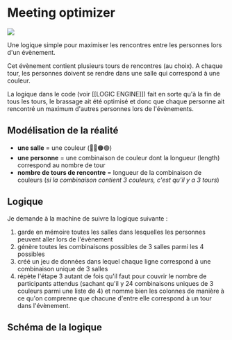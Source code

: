 # Meeting optimizer
![](https://media4.giphy.com/media/vS2CaLlDWLky9McAFu/giphy.gif?cid=ecf05e476qwikq8dk8j5fpxd9fwsyodbv6wcvvuwz2vj5486&ep=v1_gifs_search&rid=giphy.gif&ct=g)

Une logique simple pour maximiser les rencontres entre les personnes lors d'un évènement.

Cet évènement contient plusieurs tours de rencontres (au choix). A chaque tour, les personnes doivent se rendre dans une salle qui correspond à une couleur. 

La logique dans le code (voir [[LOGIC ENGINE]]) fait en sorte qu'à la fin de tous les tours, le brassage ait été optimisé et donc que chaque personne ait rencontré un maximum d'autres personnes lors de l'évènements. 

## Modélisation de la réalité


* **une salle** = une couleur (🔴🔵🟠🟢)
* **une personne** = une combinaison de couleur dont la longueur (length) correspond au nombre de tour
* **nombre de tours de rencontre** = longueur de la combinaison de couleurs (_si la combinaison contient 3 couleurs, c'est qu'il y a 3 tours_)


## Logique 

Je demande à la machine de suivre la logique suivante : 
1. garde en mémoire toutes les salles dans lesquelles les personnes peuvent aller lors de l'évènement
2. génère toutes les combinaisons possibles de 3 salles parmi les 4 possibles
3. créé un jeu de données dans lequel chaque ligne correspond à une combinaison unique de 3 salles
4. répète l'étape 3 autant de fois qu'il faut pour couvrir le nombre de participants attendus (sachant qu'il y 24 combinaisons uniques de 3 couleurs parmi une liste de 4) et nomme bien les colonnes de manière à ce qu'on comprenne que chacune d'entre elle correspond à un tour dans l'évènement. 


## Schéma de la logique 

